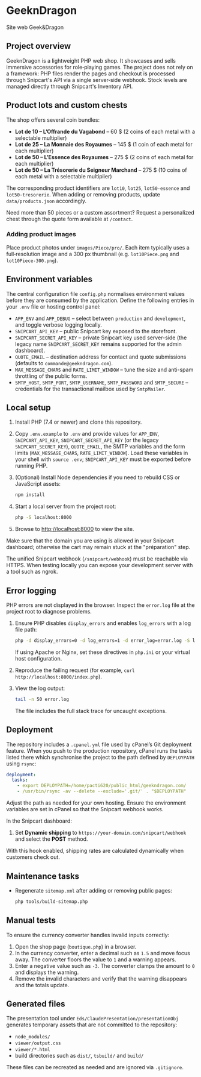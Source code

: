 # GeeknDragon

Site web Geek&Dragon

## Project overview

GeeknDragon is a lightweight PHP web shop. It showcases and sells immersive accessories for role‑playing games. The project does not rely on a framework: PHP files render the pages and checkout is processed through Snipcart's API via a single server‑side webhook. Stock levels are managed directly through Snipcart's Inventory API.

## Product lots and custom chests

The shop offers several coin bundles:

- **Lot de 10 – L’Offrande du Vagabond** – 60 $ (2 coins of each metal with a selectable multiplier)
- **Lot de 25 – La Monnaie des Royaumes** – 145 $ (1 coin of each metal for each multiplier)
- **Lot de 50 – L’Essence des Royaumes** – 275 $ (2 coins of each metal for each multiplier)
- **Lot de 50 – La Trésorerie du Seigneur Marchand** – 275 $ (10 coins of each metal with a selectable multiplier)

The corresponding product identifiers are `lot10`, `lot25`, `lot50-essence` and `lot50-tresorerie`. When adding or removing products, update `data/products.json` accordingly.

Need more than 50 pieces or a custom assortment? Request a personalized chest through the quote form available at `/contact`.

### Adding product images

Place product photos under `images/Piece/pro/`. Each item typically uses a full‑resolution image and a 300 px thumbnail (e.g. `lot10Piece.png` and `lot10Piece-300.png`).

## Environment variables

The central configuration file `config.php` normalises environment values before they are consumed by the application. Define the following entries in your `.env` file or hosting control panel:

- `APP_ENV` and `APP_DEBUG` – select between `production` and `development`, and toggle verbose logging locally.
- `SNIPCART_API_KEY` – public Snipcart key exposed to the storefront.
- `SNIPCART_SECRET_API_KEY` – private Snipcart key used server-side (the legacy name `SNIPCART_SECRET_KEY` remains supported for the admin dashboard).
- `QUOTE_EMAIL` – destination address for contact and quote submissions (defaults to `commande@geekndragon.com`).
- `MAX_MESSAGE_CHARS` and `RATE_LIMIT_WINDOW` – tune the size and anti-spam throttling of the public forms.
- `SMTP_HOST`, `SMTP_PORT`, `SMTP_USERNAME`, `SMTP_PASSWORD` and `SMTP_SECURE` – credentials for the transactional mailbox used by `SmtpMailer`.

## Local setup

1. Install PHP (7.4 or newer) and clone this repository.
2. Copy `.env.example` to `.env` and provide values for `APP_ENV`, `SNIPCART_API_KEY`, `SNIPCART_SECRET_API_KEY` (or the legacy `SNIPCART_SECRET_KEY`), `QUOTE_EMAIL`, the SMTP variables and the form limits (`MAX_MESSAGE_CHARS`, `RATE_LIMIT_WINDOW`).
   Load these variables in your shell with `source .env`; `SNIPCART_API_KEY` must be exported before running PHP.
3. (Optional) Install Node dependencies if you need to rebuild CSS or JavaScript assets:

   ```bash
   npm install
   ```

4. Start a local server from the project root:


   ```bash
   php -S localhost:8000
   ```

5. Browse to <http://localhost:8000> to view the site.

Make sure that the domain you are using is allowed in your Snipcart dashboard; otherwise the cart may remain stuck at the "préparation" step.

The unified Snipcart webhook (`/snipcart/webhook`) must be reachable via HTTPS. When testing locally you can expose your development server with a tool such as ngrok.

## Error logging

PHP errors are not displayed in the browser. Inspect the `error.log` file at the project root to diagnose problems.

1. Ensure PHP disables `display_errors` and enables `log_errors` with a log file path:

   ```bash
   php -d display_errors=0 -d log_errors=1 -d error_log=error.log -S localhost:8000
   ```

   If using Apache or Nginx, set these directives in `php.ini` or your virtual host configuration.

2. Reproduce the failing request (for example, `curl http://localhost:8000/index.php`).

3. View the log output:

   ```bash
   tail -n 50 error.log
   ```

   The file includes the full stack trace for uncaught exceptions.

## Deployment

The repository includes a `.cpanel.yml` file used by cPanel’s Git deployment feature. When you push to the production repository, cPanel runs the tasks listed there which synchronise the project to the path defined by `DEPLOYPATH` using `rsync`:

```yaml
deployment:
  tasks:
    - export DEPLOYPATH=/home/pacti620/public_html/geekndragon.com/
    - /usr/bin/rsync -av --delete --exclude='.git/' . "$DEPLOYPATH"
```

Adjust the path as needed for your own hosting. Ensure the environment variables are set in cPanel so that the Snipcart webhook works.

In the Snipcart dashboard:

1. Set **Dynamic shipping** to `https://your-domain.com/snipcart/webhook` and select the **POST** method.

With this hook enabled, shipping rates are calculated dynamically when customers check out.

## Maintenance tasks

- Regenerate `sitemap.xml` after adding or removing public pages:

  ```bash
  php tools/build-sitemap.php
  ```

## Manual tests

To ensure the currency converter handles invalid inputs correctly:

1. Open the shop page (`boutique.php`) in a browser.
2. In the currency converter, enter a decimal such as `1.5` and move focus away. The converter floors the value to `1` and a warning appears.
3. Enter a negative value such as `-3`. The converter clamps the amount to `0` and displays the warning.
4. Remove the invalid characters and verify that the warning disappears and the totals update.


## Generated files

The presentation tool under `Eds/ClaudePresentation/presentationObj` generates temporary assets that are not committed to the repository:

- `node_modules/`
- `viewer/output.css`
- `viewer/*.html`
- build directories such as `dist/`, `tsbuild/` and `build/`

These files can be recreated as needed and are ignored via `.gitignore`.
